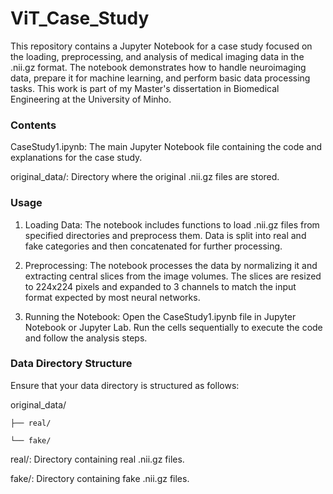 # ViT_Case_Study

This repository contains a Jupyter Notebook for a case study focused on the loading, preprocessing, and analysis of medical imaging data in the .nii.gz format. The notebook demonstrates how to handle neuroimaging data, prepare it for machine learning, and perform basic data processing tasks. This work is part of my Master's dissertation in Biomedical Engineering at the University of Minho.

### Contents
 CaseStudy1.ipynb: The main Jupyter Notebook file containing the code and explanations for the case study.
 
 original_data/: Directory where the original .nii.gz files are stored.

### Usage

1. Loading Data:
The notebook includes functions to load .nii.gz files from specified directories and preprocess them.
Data is split into real and fake categories and then concatenated for further processing.

2. Preprocessing:
The notebook processes the data by normalizing it and extracting central slices from the image volumes.
The slices are resized to 224x224 pixels and expanded to 3 channels to match the input format expected by most neural networks.

3. Running the Notebook:
Open the CaseStudy1.ipynb file in Jupyter Notebook or Jupyter Lab.
Run the cells sequentially to execute the code and follow the analysis steps.

### Data Directory Structure
Ensure that your data directory is structured as follows:

original_data/

    ├── real/
    
    └── fake/
    
real/: Directory containing real .nii.gz files.

fake/: Directory containing fake .nii.gz files.
